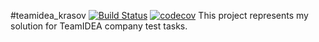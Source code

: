 #teamidea_krasov
[![Build Status](https://app.travis-ci.com/Krasobas/teamidea_krasov.svg?branch=master)](https://app.travis-ci.com/Krasobas/teamidea_krasov)
[![codecov](https://codecov.io/gh/Krasobas/teamidea_krasov/branch/master/graph/badge.svg?token=Z5PCTG6WW9)](https://codecov.io/gh/Krasobas/teamidea_krasov)
This project represents my solution for TeamIDEA company test tasks.